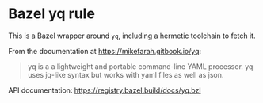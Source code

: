 # Bazel yq rule

This is a Bazel wrapper around `yq`, including a hermetic toolchain to fetch it.

From the documentation at https://mikefarah.gitbook.io/yq:

> yq is a a lightweight and portable command-line YAML processor.
> yq uses jq-like syntax but works with yaml files as well as json.

API documentation: https://registry.bazel.build/docs/yq.bzl
